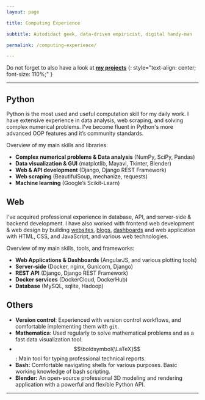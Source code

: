 ```yaml
---
layout: page

title: Computing Experience

subtitle: Autodidact geek, data-driven empiricist, digital handy-man

permalink: /computing-experience/

---
```



Do not forget to also have a look at **[my projects](/projects/)**
{: style="text-align: center; font-size: 110%;" }


---



## Python

Python is the most used and useful computation skill for my daily work.
I have extensive experience in data analysis, web scraping, and solving
complex numerical problems. I've become fluent in Python's more
advanced OOP features and it’s community standards.

Overview of my main skills and libraries:
- **Complex numerical problems & Data analysis** (NumPy, SciPy, Pandas)
- **Data visualization & GUI** (matplotlib, Mayavi, Tkinter, Blender)
- **Web & API development** (Django, Django REST Framework)
- **Web scraping** (BeautifulSoup, mechanize, requests)
- **Machine learning** (Google’s Scikit-Learn)




## Web

I've acquired professional experience in database, API, and server-side
& backend development. I have also worked with frontend web development
& web design by building [websites](http://desa-fios.com),
[blogs](/blog/), [dashboards](/Save-a-Space/) and web application with
HTML, CSS, and JavaScript, and various web technologies.

Overview of my main skills, tools, and frameworks:
- **Web Applications & Dashboards** (AngularJS, and various plotting tools)
- **Server-side** (Docker, nginx, Gunicorn, Django)
- **REST API** (Django, Django REST Framework)
- **Docker services** (DockerCloud, DockerHub)
- **Database** (MySQL, sqlite, Hadoop)




## Others

- **Version control**: Experienced with version control workflows, and
    comfortable implementing them with `git`.
- **Mathematica**: Used regularly to solve mathematical problems and
    as a fast data visualization tool.
- $$\boldsymbol{\LaTeX}$$**:** Main tool for typing professional
    technical reports.
- **Bash:** Comfortable navigating shells for various purposes. Basic
    working knowledge of bash scripting.
- **Blender:** An open-source professional 3D modeling and rendering
    application with a powerful and flexible Python API.



---

